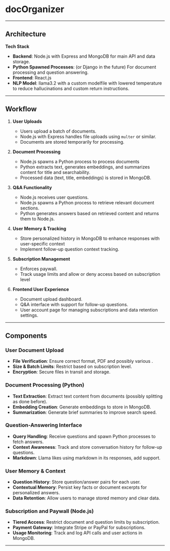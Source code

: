 # docOrganizer

---

## Architecture

**Tech Stack**  
- **Backend**: Node.js with Express and MongoDB for main API and data storage.
- **Python Spawned Processes**: (or Django in the future) For document processing and question answering.
- **Frontend**: React.js
- **NLP Model**: llama3.2 with a custom modelfile with lowered temperature to reduce hallucinations and custom return instructions.

---

## Workflow

1. **User Uploads**  
   - Users upload a batch of documents.
   - Node.js with Express handles file uploads using `multer` or similar.
   - Documents are stored temporarily for processing.

2. **Document Processing**  
   - Node.js spawns a Python process to process documents
   - Python extracts text, generates embeddings, and summarizes content for title and searchability.
   - Processed data (text, title, embeddings) is stored in MongoDB.

3. **Q&A Functionality**  
   - Node.js receives user questions.
   - Node.js spawns a Python process to retrieve relevant document sections.
   - Python generates answers based on retrieved content and returns them to Node.js.

4. **User Memory & Tracking**
   - Store personalized history in MongoDB to enhance responses with user-specific context
   - Implement follow-up question context tracking.

5. **Subscription Management**  
   - Enforces paywall.
   - Track usage limits and allow or deny access based on subscription level

6. **Frontend User Experience**  
   - Document upload dashboard.
   - Q&A interface with support for follow-up questions.
   - User account page for managing subscriptions and data retention settings.

---

## Components

### User Document Upload

- **File Verification**: Ensure correct format, PDF and possibly various .
- **Size & Batch Limits**: Restrict based on subscription level.
- **Encryption**: Secure files in transit and storage.

### Document Processing (Python)

- **Text Extraction**: Extract text content from documents (possibly splitting as done before).
- **Embedding Creation**: Generate embeddings to store in MongoDB.
- **Summarization**: Generate brief summaries to improve search speed.

### Question-Answering Interface

- **Query Handling**: Receive questions and spawn Python processes to fetch answers.
- **Context Awareness**: Track and store conversation history for follow-up questions.
- **Markdown**: Llama likes using markdown in its responses, add support.

### User Memory & Context

- **Question History**: Store question/answer pairs for each user.
- **Contextual Memory**: Persist key facts or document excerpts for personalized answers.
- **Data Retention**: Allow users to manage stored memory and clear data.

### Subscription and Paywall (Node.js)

- **Tiered Access**: Restrict document and question limits by subscription.
- **Payment Gateway**: Integrate Stripe or PayPal for subscriptions.
- **Usage Monitoring**: Track and log API calls and user actions in MongoDB.

---